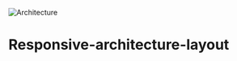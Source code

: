 ![Architecture](https://user-images.githubusercontent.com/74706560/110796755-fb642080-8280-11eb-80da-663acfff9060.png)
# Responsive-architecture-layout
